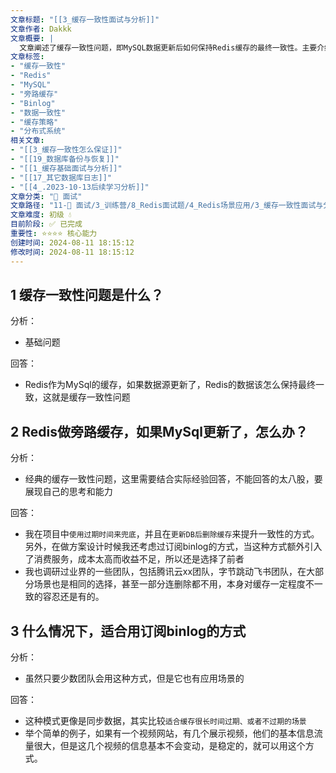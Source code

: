 ```yaml
---
文章标题: "[[3_缓存一致性面试与分析]]" 
文章作者: Dakkk
文章概要: |
  文章阐述了缓存一致性问题，即MySQL数据更新后如何保持Redis缓存的最终一致性。主要介绍了“更新DB后删除缓存并设置过期时间兜底”的旁路缓存策略，并讨论了订阅binlog方案在特定场景（如缓存长时间过期或不过期）下的适用性。
文章标签:
- "缓存一致性"
- "Redis"
- "MySQL"
- "旁路缓存"
- "Binlog"
- "数据一致性"
- "缓存策略"
- "分布式系统"
相关文章:
- "[[3_缓存一致性怎么保证]]"
- "[[19_数据库备份与恢复]]"
- "[[1_缓存基础面试与分析]]"
- "[[17_其它数据库日志]]"
- "[[4_.2023-10-13后续学习分析]]"
文章分类: "🎉 面试"
文章路径: "11-🎉 面试/3_训练营/8_Redis面试题/4_Redis场景应用/3_缓存一致性面试与分析.md"
文章难度: 初级 💧
目前阶段: ✅ 已完成
重要性: ⭐⭐⭐⭐ 核心能力
创建时间: 2024-08-11 18:15:12
修改时间: 2024-08-11 18:15:12
---
```


## 1 缓存一致性问题是什么？

分析：
- 基础问题

回答：
- Redis作为MySql的缓存，如果数据源更新了，Redis的数据该怎么保持最终一致，这就是缓存一致性问题
## 2 Redis做旁路缓存，如果MySql更新了，怎么办？

分析：
- 经典的缓存一致性问题，这里需要结合实际经验回答，不能回答的太八股，要展现自己的思考和能力

回答：
- 我在项目中`使用过期时间来兜底`，并且在`更新DB后删除缓存`来提升一致性的方式。另外，在做方案设计时候我还考虑过订阅binlog的方式，当这种方式额外引入了消费服务，成本太高而收益不足，所以还是选择了前者
- 我也调研过业界的一些团队，包括腾讯云xx团队，字节跳动飞书团队，在大部分场景也是相同的选择，甚至一部分连删除都不用，本身对缓存一定程度不一致的容忍还是有的。
## 3 什么情况下，适合用订阅binlog的方式

分析：
- 虽然只要少数团队会用这种方式，但是它也有应用场景的

回答：
- 这种模式更像是同步数据，其实比较`适合缓存很长时间过期、或者不过期的场景`
- 举个简单的例子，如果有一个视频网站，有几个展示视频，他们的基本信息流量很大，但是这几个视频的信息基本不会变动，是稳定的，就可以用这个方式。
